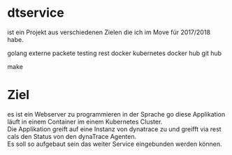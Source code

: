 # dtservice
ist ein Projekt aus verschiedenen Zielen die ich im Move für 2017/2018 habe.

golang
  externe packete
  testing
rest
docker 
kubernetes
docker hub
git hub

make

# Ziel 
es ist ein Webserver zu programmieren in der Sprache go diese Applikation läuft in einem Container im einem Kubernetes Cluster.<br>
Die Applikation greift auf eine Instanz von dynatrace zu und greifft via rest cals den Status von den dynaTrace Agenten.<br>
Es soll so aufgebaut sein das weiter Service eingebunden werden können.


